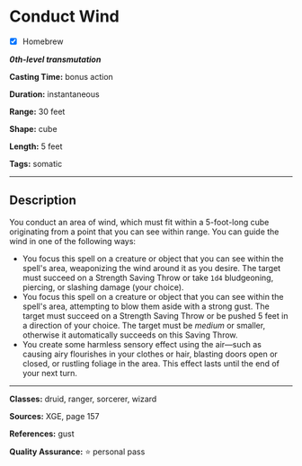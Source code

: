 # Conduct Wind

- [x] Homebrew

***0th-level transmutation***

**Casting Time:** bonus action

**Duration:** instantaneous

**Range:** 30 feet

**Shape:** cube

**Length:** 5 feet

**Tags:** somatic

---

## Description
You conduct an area of wind, which must fit within a 5-foot-long cube originating from a point that you can see within range.
You can guide the wind in one of the following ways:
- You focus this spell on a creature or object that you can see within the spell's area, weaponizing the wind around it as you desire.
	The target must succeed on a Strength Saving Throw or take `1d4` bludgeoning, piercing, or slashing damage (your choice).
- You focus this spell on a creature or object that you can see within the spell's area, attempting to blow them aside with a strong gust.
	The target must succeed on a Strength Saving Throw or be pushed 5 feet in a direction of your choice.
	The target must be *medium* or smaller, otherwise it automatically succeeds on this Saving Throw.
- You create some harmless sensory effect using the air&mdash;such as causing airy flourishes in your clothes or hair, blasting doors open or closed, or rustling foliage in the area.
	This effect lasts until the end of your next turn.

---

**Classes:** druid, ranger, sorcerer, wizard

**Sources:** XGE, page 157

**References:** gust

**Quality Assurance:** :star: personal pass
